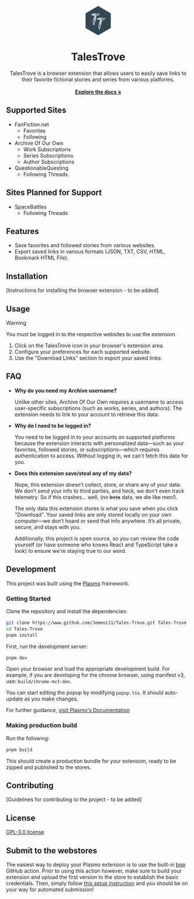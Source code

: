 <div align="center">
  <a href="https://github.com/Jemeni11/Tales-Trove">
    <img src="assets/icon.png" alt="Logo" width="80" height="80">
  </a>

  <h1 align="center">TalesTrove</h1>

  <p align="center">
    TalesTrove is a browser extension that allows users to easily save links to their favorite fictional stories and series from various platforms.
    <br />
    <br />
    <a href="https://github.com/Jemeni11/Tales-Trove"><strong>Explore the docs »</strong></a>
    <br />
  </p>
</div>

## Supported Sites

- FanFiction.net
  - Favorites
  - Following
- Archive Of Our Own
  - Work Subscriptions
  - Series Subscriptions
  - Author Subscriptions
- QuestionableQuesting
  - Following Threads

## Sites Planned for Support

- SpaceBattles
  - Following Threads

## Features

- Save favorites and followed stories from various websites.
- Export saved links in various formats (JSON, TXT, CSV, HTML, Bookmark HTML File).

## Installation

[Instructions for installing the browser extension - to be added]

## Usage

> [!WARNING]
> You must be logged in to the respective websites to use the extension.

1. Click on the TalesTrove icon in your browser's extension area.
2. Configure your preferences for each supported website.
3. Use the "Download Links" section to export your saved links.

## FAQ

- **Why do you need my Archive username?**

  Unlike other sites, Archive Of Our Own requires a username to access user-specific subscriptions (such as works, series, and authors). The extension needs to link to your account to retrieve this data.

- **Why do I need to be logged in?**

  You need to be logged in to your accounts on supported platforms because the extension interacts with personalized data—such as your favorites, followed stories, or subscriptions—which requires authentication to access. Without logging in, we can't fetch this data for you.

- **Does this extension save/steal any of my data?**

  Nope, this extension doesn’t collect, store, or share any of your data. We don’t send your info to third parties, and heck, we don’t even track telemetry. So if this crashes... well, (no ~~beta~~ data, we die like men!).

  The only data this extension stores is what you save when you click "Download". Your saved links are only stored locally on your own computer—we don’t hoard or send that info anywhere. It’s all private, secure, and stays with you.

  Additionally, this project is open source, so you can review the code yourself (or have someone who knows React and TypeScript take a look) to ensure we're staying true to our word.

## Development

This project was built using the [Plasmo](https://docs.plasmo.com/) framework.

### Getting Started

Clone the repository and install the dependencies:

```bash
git clone https://www.github.com/Jemeni11/Tales-Trove.git Tales-Trove
cd Tales-Trove
pnpm install
```

First, run the development server:

```bash
pnpm dev
```

Open your browser and load the appropriate development build. For example, if you are developing for the chrome browser, using manifest v3, use: `build/chrome-mv3-dev`.

You can start editing the popup by modifying `popup.tsx`. It should auto-update as you make changes.

For further guidance, [visit Plasmo's Documentation](https://docs.plasmo.com/)

### Making production build

Run the following:

```bash
pnpm build
```

This should create a production bundle for your extension, ready to be zipped and published to the stores.

## Contributing

[Guidelines for contributing to the project - to be added]

## License

[GPL-3.0 license](/LICENSE)

## Submit to the webstores

The easiest way to deploy your Plasmo extension is to use the built-in [bpp](https://bpp.browser.market) GitHub action. Prior to using this action however, make sure to build your extension and upload the first version to the store to establish the basic credentials. Then, simply follow [this setup instruction](https://docs.plasmo.com/framework/workflows/submit) and you should be on your way for automated submission!
